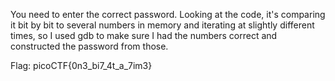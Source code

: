 You need to enter the correct password. Looking at the code, it's comparing it bit by bit to several numbers in memory and iterating at slightly different times, so I used gdb to make sure I had the numbers correct and constructed the password from those. 

Flag: picoCTF{0n3_bi7_4t_a_7im3}